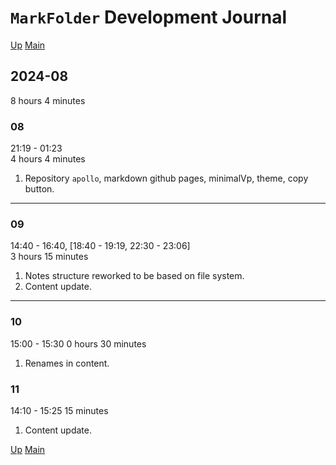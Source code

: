 # `MarkFolder` Development Journal

[Up](index.md)
[Main](../../../../index.md)

## 2024-08

8 hours 4 minutes

### 08

21:19 - 01:23  
4 hours 4 minutes

1. Repository `apollo`, markdown github pages, minimalVp, theme, copy button.

---

### 09

14:40 - 16:40, [18:40 - 19:19, 22:30 - 23:06]  
3 hours 15 minutes

1. Notes structure reworked to be based on file system.
2. Content update.

---

### 10

15:00 - 15:30
0 hours 30 minutes

1. Renames in content.

### 11

14:10 - 15:25
15 minutes

1. Content update.

[Up](index.md)
[Main](../../../../index.md)
